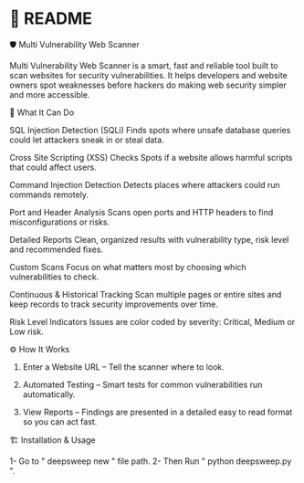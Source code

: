 # 📄 README

🛡️ Multi Vulnerability Web Scanner

Multi Vulnerability Web Scanner is a smart, fast and reliable tool built to scan websites for security vulnerabilities. It helps developers and website owners spot weaknesses before hackers do making web security simpler and more accessible.

🚀 What It Can Do

SQL Injection Detection (SQLi)
Finds spots where unsafe database queries could let attackers sneak in or steal data.

Cross Site Scripting (XSS) Checks
Spots if a website allows harmful scripts that could affect users.

Command Injection Detection
Detects places where attackers could run commands remotely.

Port and Header Analysis
Scans open ports and HTTP headers to find misconfigurations or risks.


Detailed Reports
Clean, organized results with vulnerability type, risk level and recommended fixes.

Custom Scans
Focus on what matters most by choosing which vulnerabilities to check.

Continuous & Historical Tracking
Scan multiple pages or entire sites and keep records to track security improvements over time.

Risk Level Indicators
Issues are color coded by severity: Critical, Medium or Low risk.

⚙️ How It Works

1. Enter a Website URL – Tell the scanner where to look.

2. Automated Testing – Smart tests for common vulnerabilities run automatically.

3. View Reports – Findings are presented in a detailed easy to read format so you can act fast.

🏗️ Installation & Usage

1- Go to " deepsweep new " file path.
2- Then Run " python deepsweep.py ".
